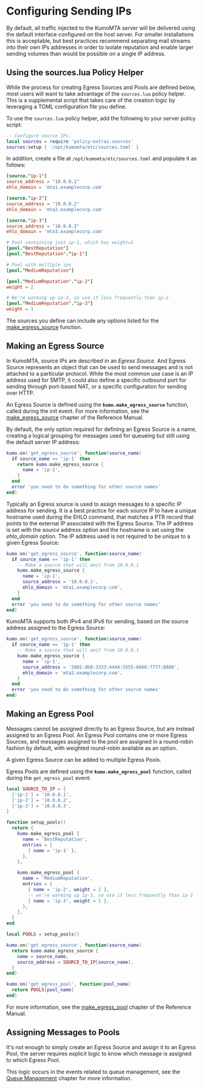 # Configuring Sending IPs

By default, all traffic injected to the KumoMTA server will be delivered using the default interface configured on the host server. For smaller installations this is acceptable, but best practices recommend separating mail streams into their own IPs addresses in order to isolate reputation and enable larger sending volumes than would be possible on a single IP address.

## Using the sources.lua Policy Helper

While the process for creating Egress Sources and Pools are defined below, most users will want to take advantage of the `sources.lua` policy helper. This is a supplemental script that takes care of the creation logic by leveraging a TOML configuration file you define.

To use the `sources.lua` policy helper, add the following to your server policy script:

```lua
-- Configure source IPs.
local sources = require 'policy-extras.sources'
sources:setup { '/opt/kumomta/etc/sources.toml' }
```

In addition, create a file at `/opt/kumomta/etc/sources.toml` and populate it as follows:

```toml
[source."ip-1"]
source_address = "10.0.0.1"
ehlo_domain = 'mta1.examplecorp.com'

[source."ip-2"]
source_address = "10.0.0.2"
ehlo_domain = 'mta2.examplecorp.com'

[source."ip-3"]
source_address = "10.0.0.3"
ehlo_domain = 'mta3.examplecorp.com'

# Pool containing just ip-1, which has weight=1
[pool."BestReputation"]
[pool."BestReputation"."ip-1"]

# Pool with multiple ips
[pool."MediumReputation"]

[pool."MediumReputation"."ip-2"]
weight = 2

# We're warming up ip-3, so use it less frequently than ip-2
[pool."MediumReputation"."ip-3"]
weight = 1
```

The sources you define can include any options listed for the [make_egress_source](../../reference/kumo/make_egress_source.md) function.

## Making an Egress Source

In KumoMTA, source IPs are described in an *Egress Source.* And Egress Source represents an object that can be used to send messages and is not attached to a particular protocol. While the most common use case is an IP address used for SMTP, it could also define a specific outbound port for sending through port-based NAT, or a specific configuration for sending over HTTP.

An Egress Source is defined using the **`kumo.make_egress_source`** function, called during the init event. For more information, see the [make_egress_source](../../reference/kumo/make_egress_source.md) chapter of the Reference Manual.

By default, the only option required for defining an Egress Source is a name, creating a logical grouping for messages used for queueing but still using the default server IP address:

```lua
kumo.on('get_egress_source', function(source_name)
  if source_name == 'ip-1' then
    return kumo.make_egress_source {
      name = 'ip-1',
    }
  end
  error 'you need to do something for other source names'
end)
```

Typically an Egress source is used to assign messages to a specific IP address for sending. It is a best practice for each source IP to have a unique hostname used during the EHLO command, that matches a PTR record that points to the external IP associated with the Egress Source. The IP address is set with the *source* address option and the hostname is set using the *ehlo_domain* option. The IP address used is not required to be unique to a given Egress Source:

```lua
kumo.on('get_egress_source', function(source_name)
  if source_name == 'ip-1' then
    -- Make a source that will emit from 10.0.0.1
    kumo.make_egress_source {
      name = 'ip-1',
      source_address = '10.0.0.1',
      ehlo_domain = 'mta1.examplecorp.com',
    }
  end
  error 'you need to do something for other source names'
end)
```

KumoMTA supports both IPv4 and IPv6 for sending, based on the source address assigned to the Egress Source:

```lua
kumo.on('get_egress_source', function(source_name)
  if source_name == 'ip-1' then
    -- Make a source that will emit from 10.0.0.1
    kumo.make_egress_source {
      name = 'ip-1',
      source_address = '2001:db8:3333:4444:5555:6666:7777:8888',
      ehlo_domain = 'mta2.examplecorp.com',
    }
  end
  error 'you need to do something for other source names'
end)
```

## Making an Egress Pool

Messages cannot be assigned directly to an Egress Source, but are instead assigned to an Egress Pool. An Egress Pool contains one or more Egress Sources, and messages assigned to the pool are assigned in a round-robin fashion by default, with weighted round-robin available as an option.

A given Egress Source can be added to multiple Egress Pools.

Egress Pools are defined using the **`kumo.make_egress_pool`** function, called during the `get_egress_pool` event:

```lua
local SOURCE_TO_IP = {
  ['ip-1'] = '10.0.0.1',
  ['ip-2'] = '10.0.0.2',
  ['ip-3'] = '10.0.0.3',
}

function setup_pools()
  return {
    kumo.make_egress_pool {
      name = 'BestReputation',
      entries = {
        { name = 'ip-1' },
      },
    },

    kumo.make_egress_pool {
      name = 'MediumReputation',
      entries = {
        { name = 'ip-2', weight = 2 },
        -- we're warming up ip-3, so use it less frequently than ip-2
        { name = 'ip-3', weight = 1 },
      },
    },
  }
end

local POOLS = setup_pools()

kumo.on('get_egress_source', function(source_name)
  return kumo.make_egress_source {
    name = source_name,
    source_address = SOURCE_TO_IP[source_name],
  }
end)

kumo.on('get_egress_pool', function(pool_name)
  return POOLS[pool_name]
end)
```

For more information, see the [make_egress_pool](../../reference/kumo/make_egress_pool.md) chapter of the Reference Manual.

## Assigning Messages to Pools

It's not enough to simply create an Egress Source and assign it to an Egress Pool, the server requires explicit logic to know which message is assigned to which Egress Pool.

This logic occurs in the events related to queue management, see the [Queue Management](./queuemanagement.md#configuring-egress-pool-assignment) chapter for more information.

